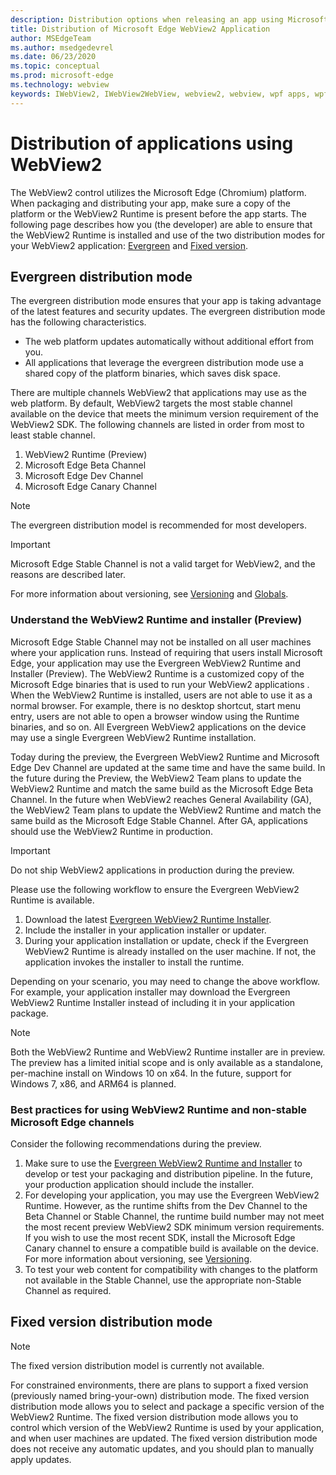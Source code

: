 ```yaml
---
description: Distribution options when releasing an app using Microsoft Edge WebView2
title: Distribution of Microsoft Edge WebView2 Application
author: MSEdgeTeam
ms.author: msedgedevrel
ms.date: 06/23/2020
ms.topic: conceptual
ms.prod: microsoft-edge
ms.technology: webview
keywords: IWebView2, IWebView2WebView, webview2, webview, wpf apps, wpf, edge, ICoreWebView2, ICoreWebView2Host, browser control, edge html
---
```


# Distribution of applications using WebView2  

The WebView2 control utilizes the Microsoft Edge \(Chromium\) platform.  When packaging and distributing your app, make sure a copy of the platform or the WebView2 Runtime is present before the app starts.  The following page describes how you \(the developer\) are able to ensure that the WebView2 Runtime is installed and use of the two distribution modes for your WebView2 application:  [Evergreen](#evergreen-distribution-mode) and [Fixed version](#fixed-version-distribution-mode).  

## Evergreen distribution mode  

The evergreen distribution mode ensures that your app is taking advantage of the latest features and security updates.  The evergreen distribution mode has the following characteristics.  

*   The web platform updates automatically without additional effort from you.  
*   All applications that leverage the evergreen distribution mode use a shared copy of the platform binaries, which saves disk space.  

There are multiple channels WebView2 that applications may use as the web platform.  By default, WebView2 targets the most stable channel available on the device that meets the minimum version requirement of the WebView2 SDK.  The following channels are listed in order from most to least stable channel.  

1.  WebView2 Runtime \(Preview\)  
1.  Microsoft Edge Beta Channel  
1.  Microsoft Edge Dev Channel  
1.  Microsoft Edge Canary Channel    

> [!NOTE]
> The evergreen distribution model is recommended for most developers.  

> [!IMPORTANT]
> Microsoft Edge Stable Channel is not a valid target for WebView2, and the reasons are described later.  

For more information about versioning, see [Versioning][ConceptsVersioning] and [Globals][ReferenceWin3209538WebviewIdl].  

### Understand the WebView2 Runtime and installer (Preview)  

Microsoft Edge Stable Channel may not be installed on all user machines where your application runs.  Instead of requiring that users install Microsoft Edge, your application may use the Evergreen WebView2 Runtime and Installer \(Preview\).  The WebView2 Runtime is a customized copy of the Microsoft Edge binaries that is used to run your WebView2 applications .  When the WebView2 Runtime is installed, users are not able to use it as a normal browser.  For example, there is no desktop shortcut, start menu entry, users are not able to open a browser window using the Runtime binaries, and so on.  All Evergreen WebView2 applications on the device may use a single Evergreen WebView2 Runtime installation.  

Today during the preview, the Evergreen WebView2 Runtime and Microsoft Edge Dev Channel are updated at the same time and have the same build.  In the future during the Preview, the WebView2 Team plans to update the WebView2 Runtime and match the same build as the Microsoft Edge Beta Channel.  In the future when WebView2 reaches General Availability \(GA\), the WebView2 Team plans to update the WebView2 Runtime and match the same build as the Microsoft Edge Stable Channel.  After GA, applications should use the WebView2 Runtime in production.  

> [!IMPORTANT]
> Do not ship WebView2 applications in production during the preview.  

Please use the following workflow to ensure the Evergreen WebView2 Runtime is available.  

1.  Download the latest [Evergreen WebView2 Runtime Installer][Webview2Installer].  
1.  Include the installer in your application installer or updater.  
1.  During your application installation or update, check if the Evergreen WebView2 Runtime is already installed on the user machine.  If not, the application invokes the installer to install the runtime.  

Depending on your scenario, you may need to change the above workflow.  For example, your application installer may download the Evergreen WebView2 Runtime Installer instead of including it in your application package.  

> [!NOTE]
> Both the WebView2 Runtime and WebView2 Runtime installer are in preview.  The preview has a limited initial scope and is only available as a standalone, per-machine install on Windows 10 on x64.  In the future, support for Windows 7, x86, and ARM64 is planned.  

### Best practices for using WebView2 Runtime and non-stable Microsoft Edge channels  

Consider the following recommendations during the preview.  

1.  Make sure to use the [Evergreen WebView2 Runtime and Installer][Webview2Installer] to develop or test your packaging and distribution pipeline.  In the future, your production application should include the installer.  
1.  For developing your application, you may use the Evergreen WebView2 Runtime.  However, as the runtime shifts from the Dev Channel to the Beta Channel or Stable Channel, the runtime build number may not meet the most recent preview WebView2 SDK minimum version requirements.  If you wish to use the most recent SDK, install the Microsoft Edge Canary channel to ensure a compatible build is available on the device.  For more information about versioning, see [Versioning][ConceptsVersioning].  
1.  To test your web content for compatibility with changes to the platform not available in the Stable Channel, use the appropriate non-Stable Channel as required.  

## Fixed version distribution mode  

> [!NOTE]
> The fixed version distribution model is currently not available.  

For constrained environments, there are plans to support a fixed version \(previously named bring-your-own\) distribution mode.  The fixed version distribution mode allows you to select and package a specific version of the WebView2 Runtime.  The fixed version distribution mode allows you to control which version of the WebView2 Runtime is used by your application, and when user machines are updated.  The fixed version distribution mode does not receive any automatic updates, and you should plan to manually apply updates.  

<!-- links -->  

[ConceptsVersioning]: ./versioning.md "Understanding browser versions and WebView2 | Microsoft Docs"  
[ReferenceWin3209538WebviewIdl]: ../reference/win32/0-9-538/webview2-idl.md  "Globals | Microsoft Docs"  

[Webview2Installer]: https://developer.microsoft.com/microsoft-edge/webview2 "WebView2 Installer"  
